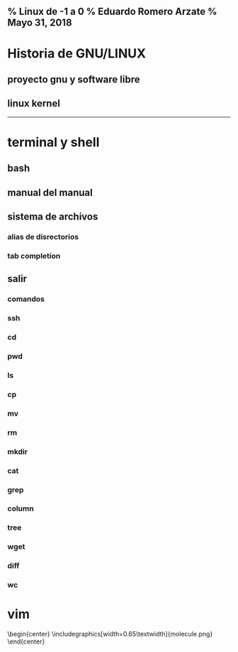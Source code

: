 % Linux de -1 a 0
% Eduardo Romero Arzate
% Mayo 31, 2018
----------
# Historia de GNU/LINUX

##  proyecto gnu y software libre

##  linux kernel

-------------
# terminal y shell

## bash

## manual del manual

## sistema de archivos

### alias de disrectorios

### tab completion

## salir

### comandos

### ssh

### cd

### pwd

### ls

### cp

### mv

### rm

### mkdir

### cat

### grep

### column

### tree

### wget

### diff

### wc

# vim




\begin{center}
\includegraphics[width=0.65\textwidth]{molecule.png}
\end{center}

